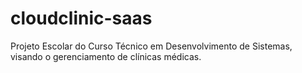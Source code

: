 # cloudclinic-saas
Projeto Escolar do Curso Técnico em Desenvolvimento de Sistemas, visando o gerenciamento de clínicas médicas.
